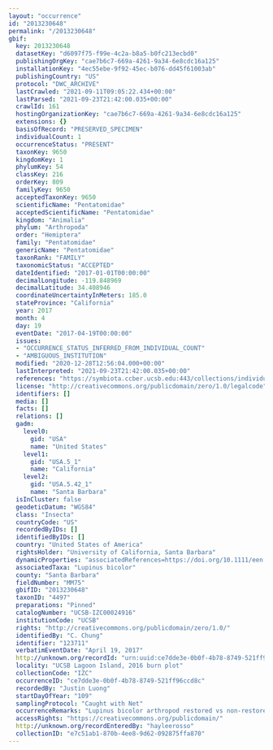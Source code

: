 ```yaml
---
layout: "occurrence"
id: "2013230648"
permalink: "/2013230648"
gbif:
  key: 2013230648
  datasetKey: "d6097f75-f99e-4c2a-b8a5-b0fc213ecbd0"
  publishingOrgKey: "cae7b6c7-669a-4261-9a34-6e8cdc16a125"
  installationKey: "4ec55ebe-9f92-45ec-b076-dd45f61003ab"
  publishingCountry: "US"
  protocol: "DWC_ARCHIVE"
  lastCrawled: "2021-09-11T09:05:22.434+00:00"
  lastParsed: "2021-09-23T21:42:00.035+00:00"
  crawlId: 161
  hostingOrganizationKey: "cae7b6c7-669a-4261-9a34-6e8cdc16a125"
  extensions: {}
  basisOfRecord: "PRESERVED_SPECIMEN"
  individualCount: 1
  occurrenceStatus: "PRESENT"
  taxonKey: 9650
  kingdomKey: 1
  phylumKey: 54
  classKey: 216
  orderKey: 809
  familyKey: 9650
  acceptedTaxonKey: 9650
  scientificName: "Pentatomidae"
  acceptedScientificName: "Pentatomidae"
  kingdom: "Animalia"
  phylum: "Arthropoda"
  order: "Hemiptera"
  family: "Pentatomidae"
  genericName: "Pentatomidae"
  taxonRank: "FAMILY"
  taxonomicStatus: "ACCEPTED"
  dateIdentified: "2017-01-01T00:00:00"
  decimalLongitude: -119.848969
  decimalLatitude: 34.408946
  coordinateUncertaintyInMeters: 185.0
  stateProvince: "California"
  year: 2017
  month: 4
  day: 19
  eventDate: "2017-04-19T00:00:00"
  issues:
  - "OCCURRENCE_STATUS_INFERRED_FROM_INDIVIDUAL_COUNT"
  - "AMBIGUOUS_INSTITUTION"
  modified: "2020-12-28T12:56:04.000+00:00"
  lastInterpreted: "2021-09-23T21:42:00.035+00:00"
  references: "https://symbiota.ccber.ucsb.edu:443/collections/individual/index.php?occid=123711"
  license: "http://creativecommons.org/publicdomain/zero/1.0/legalcode"
  identifiers: []
  media: []
  facts: []
  relations: []
  gadm:
    level0:
      gid: "USA"
      name: "United States"
    level1:
      gid: "USA.5_1"
      name: "California"
    level2:
      gid: "USA.5.42_1"
      name: "Santa Barbara"
  isInCluster: false
  geodeticDatum: "WGS84"
  class: "Insecta"
  countryCode: "US"
  recordedByIDs: []
  identifiedByIDs: []
  country: "United States of America"
  rightsHolder: "University of California, Santa Barbara"
  dynamicProperties: "associatedReferences=https://doi.org/10.1111/een.12721; associatedReferences=https://escholarship.org/uc/item/64c550mk"
  associatedTaxa: "Lupinus bicolor"
  county: "Santa Barbara"
  fieldNumber: "MM75"
  gbifID: "2013230648"
  taxonID: "4497"
  preparations: "Pinned"
  catalogNumber: "UCSB-IZC00024916"
  institutionCode: "UCSB"
  rights: "http://creativecommons.org/publicdomain/zero/1.0/"
  identifiedBy: "C. Chung"
  identifier: "123711"
  verbatimEventDate: "April 19, 2017"
  http://unknown.org/recordId: "urn:uuid:ce7dde3e-0b0f-4b78-8749-521ff96ccd8c"
  locality: "UCSB Lagoon Island, 2016 burn plot"
  collectionCode: "IZC"
  occurrenceID: "ce7dde3e-0b0f-4b78-8749-521ff96ccd8c"
  recordedBy: "Justin Luong"
  startDayOfYear: "109"
  samplingProtocol: "Caught with Net"
  occurrenceRemarks: "Lupinus bicolor arthropod restored vs non-restored project comparison"
  accessRights: "https://creativecommons.org/publicdomain/"
  http://unknown.org/recordEnteredBy: "hayleerosso"
  collectionID: "e7c51ab1-870b-4ee8-9d62-092875ffa870"
---
```

